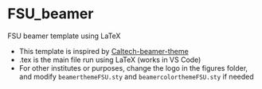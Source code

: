 # FSU_beamer
FSU beamer template using LaTeX

- This template is inspired by [Caltech-beamer-theme](https://github.com/jsh9/Caltech-beamer-theme)
- .tex is the main file run using LaTeX (works in VS Code)
- For other institutes or purposes, change the logo in the figures folder, and modify `beamerthemeFSU.sty` and `beamercolorthemeFSU.sty` if needed
